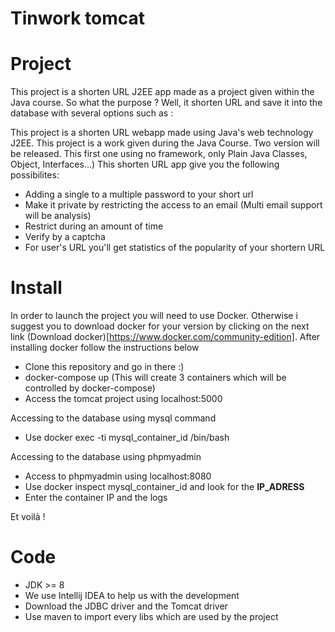 # Tinwork tomcat

# Project 

This project is a shorten URL J2EE app made as a project given within the Java course. So what the purpose ? 
Well, it shorten URL and save it into the database with several options such as :

This project is a shorten URL webapp made using Java's web technology J2EE. This project is a work given during the Java Course. Two version will be released. This first one using no framework, only Plain Java Classes, Object, Interfaces...) 
This shorten URL app give you the following possibilites: 

* Adding a single to a multiple password to your short url
* Make it private by restricting the access to an email (Multi email support will be analysis)
* Restrict during an amount of time 
* Verify by a captcha 
* For user's URL you'll get statistics of the popularity of your shortern URL

# Install 

In order to launch the project you will need to use Docker. Otherwise i suggest you to download docker for your version by clicking on the next link (Download docker)[https://www.docker.com/community-edition]. After installing docker follow the instructions below 

* Clone this repository and go in there :) 
* docker-compose up (This will create 3 containers which will be controlled by docker-compose)
* Access the tomcat project using localhost:5000

Accessing to the database using mysql command
* Use docker exec -ti mysql_container_id /bin/bash 

Accessing to the database using phpmyadmin
* Access to phpmyadmin using localhost:8080
* Use docker inspect mysql_container_id and look for the **IP_ADRESS** 
* Enter the container IP and the logs 

Et voilà ! 

# Code 

* JDK >= 8
* We use Intellij IDEA to help us with the development
* Download the JDBC driver and the Tomcat driver 
* Use maven to import every libs which are used by the project
